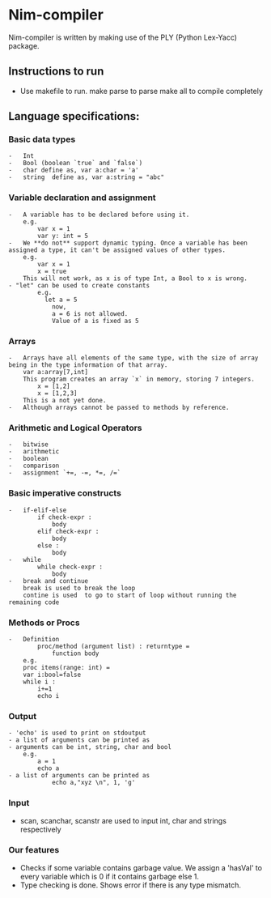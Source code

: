 Nim-compiler
===================================

Nim-compiler is written by making use of the PLY (Python Lex-Yacc) package.


## Instructions to run
- Use makefile to run.
	make parse to parse
	make all to compile completely


## Language specifications:

### Basic data types

	-	Int
	-	Bool (boolean `true` and `false`)
	-   char define as, var a:char = 'a'
    -   string  define as, var a:string = "abc"

### Variable declaration and assignment

	-	A variable has to be declared before using it.
		e.g.
			var x = 1
			var y: int = 5
	-	We **do not** support dynamic typing. Once a variable has been assigned a type, it can't be assigned values of other types.  
		e.g.
			var x = 1
			x = true
		This will not work, as x is of type Int, a Bool to x is wrong.
	- "let" can be used to create constants
	 		e.g.
			  let a = 5
				now,
				a = 6 is not allowed.
				Value of a is fixed as 5
### Arrays
	-	Arrays have all elements of the same type, with the size of array being in the type information of that array.
		var a:array[7,int]
		This program creates an array `x` in memory, storing 7 integers.
			x = [1,2]
			x = [1,2,3]
		This is a not yet done.
	-	Although arrays cannot be passed to methods by reference.

### Arithmetic and Logical Operators
	-	bitwise
	-	arithmetic
	-	boolean
	-	comparison
	-	assignment `+=, -=, *=, /=`

### Basic imperative constructs
	-	if-elif-else
			if check-expr :
				body
			elif check-expr :
				body
			else :
				body
	-	while
			while check-expr :
				body
    -   break and continue 
        break is used to break the loop
		contine is used  to go to start of loop without running the remaining code

### Methods or Procs
	-	Definition
			proc/method (argument list) : returntype =
				function body
		e.g.
		proc items(range: int) =
  		var i:bool=false
  		while i :
    		i+=1
    		echo i

### Output
	- 'echo' is used to print on stdoutput
	- a list of arguments can be printed as
	- arguments can be int, string, char and bool
		e.g.
            a = 1
			echo a
	- a list of arguments can be printed as
				echo a,"xyz \n", 1, 'g'

### Input
- scan, scanchar, scanstr are used to input int, char and strings respectively

### Our features
- Checks if some variable contains garbage value. We  assign a 'hasVal' to every variable which is 0 if  it contains garbage else 1.
- Type checking is done. Shows error if there is any type mismatch.
